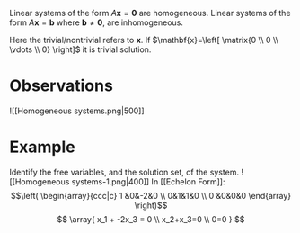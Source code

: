 Linear systems of the form $A\mathbf{x}=\mathbf{0}$ are homogeneous.
Linear systems of the form $A\mathbf{x}=\mathbf{b}$ where $\mathbf{b} \neq \mathbf{0},$ are inhomogeneous.

Here the trivial/nontrivial refers to $\mathbf{x}$. 
If $\mathbf{x}=\left[ \matrix{0 \\ 0 \\ \vdots \\ 0} \right]$ it is trivial solution.

# Observations
![[Homogeneous systems.png|500]]

# Example
Identify the free variables, and the solution set, of the system.
![[Homogeneous systems-1.png|400]]
In [[Echelon Form]]: 
$$\left( \begin{array}{ccc|c} 1 &0&-2&0 \\ 0&1&1&0 \\ 0 &0&0&0 \end{array} \right)$$
$$ \array{
x_1 + -2x_3 = 0 \\
x_2+x_3=0 \\
0=0
}
$$
